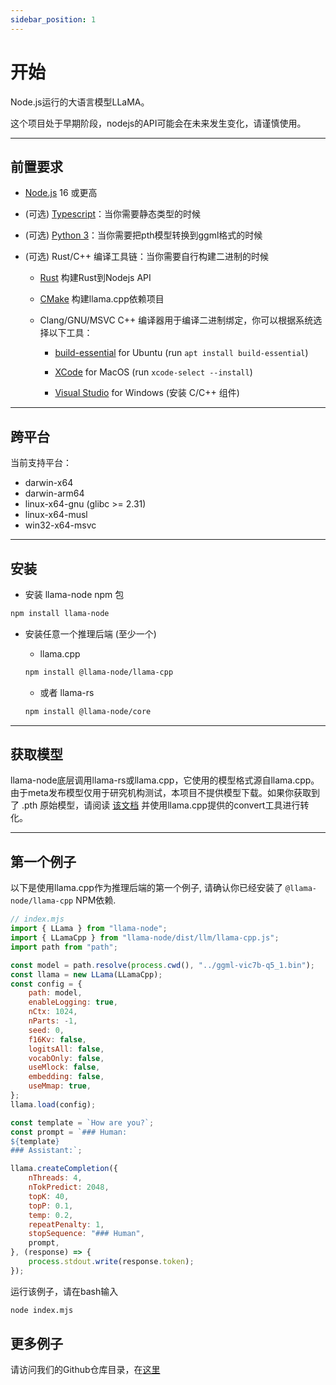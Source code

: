 ```yaml
---
sidebar_position: 1
---
```


# 开始

Node.js运行的大语言模型LLaMA。

这个项目处于早期阶段，nodejs的API可能会在未来发生变化，请谨慎使用。

---

## 前置要求

- [Node.js](https://nodejs.org/en/download/) 16 或更高
  
- (可选) [Typescript](https://www.typescriptlang.org/)：当你需要静态类型的时候

- (可选) [Python 3](https://www.python.org/downloads/)：当你需要把pth模型转换到ggml格式的时候

- (可选) Rust/C++ 编译工具链：当你需要自行构建二进制的时候
  
  - [Rust](https://www.rust-lang.org/tools/install) 构建Rust到Nodejs API
  
  - [CMake](https://cmake.org/) 构建llama.cpp依赖项目
  
  - Clang/GNU/MSVC C++ 编译器用于编译二进制绑定，你可以根据系统选择以下工具：
    
    - [build-essential](https://packages.ubuntu.com/jammy/build-essential) for Ubuntu (run ```apt install build-essential```)
    
    - [XCode](https://developer.apple.com/xcode/) for MacOS (run ```xcode-select --install```)

    - [Visual Studio](https://visualstudio.microsoft.com/) for Windows (安装 C/C++ 组件)

---

## 跨平台

当前支持平台：

- darwin-x64
- darwin-arm64
- linux-x64-gnu (glibc >= 2.31)
- linux-x64-musl
- win32-x64-msvc

---

## 安装

- 安装 llama-node npm 包

```bash
npm install llama-node
```

- 安装任意一个推理后端 (至少一个)
  
  - llama.cpp
  
  ```bash
  npm install @llama-node/llama-cpp
  ```

  - 或者 llama-rs
  
  ```bash
  npm install @llama-node/core
  ```

---

## 获取模型

llama-node底层调用llama-rs或llama.cpp，它使用的模型格式源自llama.cpp。由于meta发布模型仅用于研究机构测试，本项目不提供模型下载。如果你获取到了 .pth 原始模型，请阅读 [该文档](https://github.com/ggerganov/llama.cpp#prepare-data--run) 并使用llama.cpp提供的convert工具进行转化。

---

## 第一个例子

以下是使用llama.cpp作为推理后端的第一个例子, 请确认你已经安装了 ```@llama-node/llama-cpp``` NPM依赖.

```js
// index.mjs
import { LLama } from "llama-node";
import { LLamaCpp } from "llama-node/dist/llm/llama-cpp.js";
import path from "path";

const model = path.resolve(process.cwd(), "../ggml-vic7b-q5_1.bin");
const llama = new LLama(LLamaCpp);
const config = {
    path: model,
    enableLogging: true,
    nCtx: 1024,
    nParts: -1,
    seed: 0,
    f16Kv: false,
    logitsAll: false,
    vocabOnly: false,
    useMlock: false,
    embedding: false,
    useMmap: true,
};
llama.load(config);

const template = `How are you?`;
const prompt = `### Human:
${template}
### Assistant:`;

llama.createCompletion({
    nThreads: 4,
    nTokPredict: 2048,
    topK: 40,
    topP: 0.1,
    temp: 0.2,
    repeatPenalty: 1,
    stopSequence: "### Human",
    prompt,
}, (response) => {
    process.stdout.write(response.token);
});
```

运行该例子，请在bash输入

```bash
node index.mjs
```

## 更多例子

请访问我们的Github仓库目录，在[这里](https://github.com/Atome-FE/llama-node/tree/main/example)